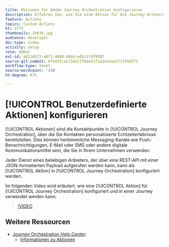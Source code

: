 ```yaml
---
title: Aktionen für Adobe Journey Orchestration konfigurieren
description: Erfahren Sie, wie Sie eine Aktion für die Journey Orchestration konfigurieren und in einer Journey verwenden.
feature: Actions
topics: Custom Actions
kt: 2775
thumbnails: 29638.jpg
audience: developer
doc-type: video
activity: setup
role: Admin
exl-id: dd116572-a9f1-4608-b04d-e02c17df9587
source-git-commit: 6f3d3fcac73e5c770ae3171e2e14a22713f0d571
workflow-type: tm+mt
source-wordcount: '138'
ht-degree: 87%

---
```


# [!UICONTROL Benutzerdefinierte Aktionen] konfigurieren

[!UICONTROL Aktionen] sind die Kontaktpunkte in [!UICONTROL Journey Orchestration], über die Sie Kontakten personalisierte Echtzeiterlebnisse bereitstellen. Dies können herkömmliche Messaging-Kanäle wie Push-Benachrichtigungen, E-Mail oder SMS oder andere digitale Kommunikationsmittel sein, die Sie in Ihrem Unternehmen verwenden. 

Jeder Dienst eines beliebigen Anbieters, der über eine REST-API mit einer JSON-formatierten Payload aufgerufen werden kann, kann als [!UICONTROL Aktion] in [!UICONTROL Journey Orchestration] konfiguriert werden.

Im folgenden Video wird erläutert, wie eine [!UICONTROL Aktion] für [!UICONTROL Journey Orchestration] konfiguriert und in einer Journey verwendet werden kann.

>[!VIDEO](https://video.tv.adobe.com/v/29638?quality=12)

## Weitere Ressourcen

* [Journey Orchestration Help Center](https://docs.adobe.com/content/help/de-DE/journeys/using/journey-orchestration-home.html):
   * [Informationen zu Aktionen](https://docs.adobe.com/content/help/de-DE/journeys/using/action-journeys/action.html)
